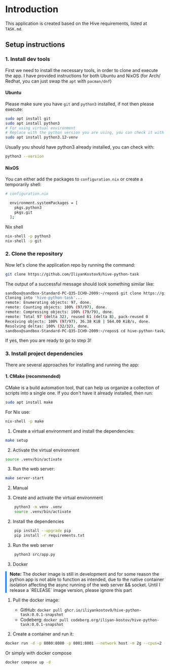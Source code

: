 # Introduction

This application is created based on the Hive requirements, listed at `TASK.md`.

## Setup instructions

### 1. Install dev tools

First we need to install the necessary tools, in order to clone and execute the app.
I have provided instructions for both Ubuntu and NixOS (for Arch/ Redhat, you can just swap the `apt` with `pacman/dnf`)

#### Ubuntu

Please make sure you have `git` and `python3` installed, if not then please execute:

```bash
sudo apt install git
sudo apt install python3
# For using virtual environment
# Replace with the python version you are using, you can check it with `python3 --version`
sudo apt install python3.12-venv
```

Usually you should have python3 already installed, you can check with:

```bash
python3 --version
```

#### NixOS

You can either add the packages to `configuration.nix` or create a temporarily shell:

```bash
# configuration.nix

  environment.systemPackages = [
    pkgs.python3
    pkgs.git
  ];
```

Nix shell

```bash
nix-shell -p python3
nix-shell -p git
```

### 2. Clone the repository

Now let's clone the application repo by running the command:

```bash
git clone https://github.com/IliyanKostov9/hive-python-task
```

The output of a successful message should look something similar like:

```bash
sandbox@sandbox-Standard-PC-Q35-ICH9-2009:~/repos$ git clone https://github.com/IliyanKostov9/hive-python-task.git
Cloning into 'hive-python-task'...
remote: Enumerating objects: 97, done.
remote: Counting objects: 100% (97/97), done.
remote: Compressing objects: 100% (79/79), done.
remote: Total 97 (delta 32), reused 61 (delta 8), pack-reused 0
Receiving objects: 100% (97/97), 36.38 KiB | 564.00 KiB/s, done.
Resolving deltas: 100% (32/32), done.
sandbox@sandbox-Standard-PC-Q35-ICH9-2009:~/repos$ cd hive-python-task/
```

If yes, then you are ready to go to step 3!

### 3. Install project dependencies

There are several approaches for installing and running the app:

#### 1. CMake (recommended)

CMake is a build automation tool, that can help us organize a collection of scripts into a single one.
If you don't have it already installed, then run:

```bash
sudo apt install make
```

For Nix use:

```bash
nix-shell -p make
```

1. Create a virtual environment and install the dependencies:

```bash
make setup
```

2. Activate the virtual environment

```bash
source .venv/bin/activate
```

3. Run the web server:

```bash
make server-start
```

2. Manual

1. Create and activate the virtual environment

```bash
    python3 -m venv .venv
    source .venv/bin/activate
```

2. Install the dependencies

```bash
    pip install --upgrade pip
    pip install -r requirements.txt
```

3. Run the web server

```bash
    python3 src/app.py
```

3. Docker

<div style="border-left: 4px solid #007bff; padding-left: 10px; margin-bottom: 10px;">
  <strong>Note:</strong> The docker image is still in development and for some reason the python app is not able to function as intended, due to the native container isolation affecting the async running of the web server && socket. Until I release a `RELEASE` image version, please ignore this part</div>

1. Pull the docker image:
    - GitHub: `docker pull ghcr.io/iliyankostov9/hive-python-task:0.0.1-snapshot`
    - Codeberg: `docker pull codeberg.org/iliyan-kostov/hive-python-task:0.0.1-snapshot`

2. Create a container and run it:

```bash
docker run -d -p 8080:8080 -p 8001:8001 --network host -m 2g --cpus=2 --name hive-python-task hive-python-task:0.0.1-RELEASE
```

Or simply with docker compose

```bash
docker compose up -d
```
